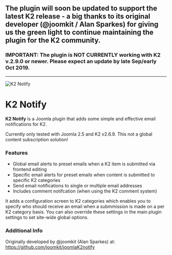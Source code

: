 ## The plugin will soon be updated to support the latest K2 release - a big thanks to its original developer (@joomkit / Alan Sparkes) for giving us the green light to continue maintaining the plugin for the K2 community.

### IMPORTANT: The plugin is NOT CURRENTLY working with K2 v.2.9.0 or newer. Please expect an update by late Sep/early Oct 2019.

---

![K2 Notify](https://raw.githubusercontent.com/getk2/k2-notify/master/images/k2notify.png)

# K2 Notify

**K2 Notify** is a Joomla plugin that adds some simple and effective email notifications for K2.

Currently only tested with Joomla 2.5 and K2 v2.6.9. This not a global content subscription solution!

### Features
* Global email alerts to preset emails when a K2 item is submitted via frontend editing
* Specific email alerts for preset emails when content is submitted to specific K2 categories
* Send email notifications to single or multiple email addresses
* Includes comment notifcation (when using the K2 comment system)

It adds a configuration screen to K2 categories which enables you to specify who should receive an email when a submmission is made on a per K2 category basis. You can also override these settings in the main plugin settings to set site-wide global options. 

### Additional Info
Originally developed by @joomkit (Alan Sparkes) at: https://github.com/joomkit/joomlaK2notify
